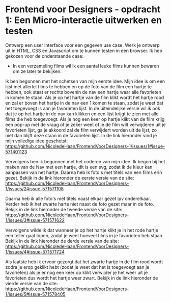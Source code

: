 # Frontend voor Designers - opdracht 1: Een Micro-interactie uitwerken en testen

Ontwerp een user interface voor een gegeven use case. Werk je ontwerp uit in HTML, CSS en Javascript om te kunnen testen in een browser. Ik heb gekozen voor de onderstaande case:
- In een verzameling films wil ik een aantal leuke films kunnen bewaren om ze later te bekijken.

Ik ben begonnen met het schetsen van mijn eerste idee. Mijn idee is om een lijst met allerlei films te hebben en op de foto van de film een hartje te hebben, ook staat er rechts bovenin de nav een hartje waar alle favorieten in komen te staan. Als je op het hartje van de film klikt wordt het hartje rood en zal er boven het hartje in de nav een 1 komen te staan, zodat je weet dat het toegevoegt is aan je favorieten lijst. In de uiteindelijke versie wil ik ook dat je op het hartje in de nav kan klikken en een lijst krijgt te zien met alle films die heb toegevoegt. Als je nog een keer op hartje klikt van de film krijg een pop-up met de vraag of je zeker weet of je de film wilt verwijderen uit je favorieten lijst, ga je akkoord zal de film verwijdert worden uit de lijst, zo niet dan blijft deze staan in de favorieten lijst. In de link hieronder vind je mijn volledige idee geschetst:
https://github.com/NicoledeHaan/FrontendVoorDesigners-1/issues/1#issue-571401123

Vervolgens ben ik begonnen met het coderen van mijn idee. Ik begon bij het maken van de Nav met een hartje, dit is een svg, zodat ik de kleur kan aanpassen van het hartje. Daarna heb ik foto's met titels van een films erin gezet. Bekijk in de link hieronder de eerste versie van de site:
https://github.com/NicoledeHaan/FrontendVoorDesigners-1/issues/2#issue-571571108

Daarna heb ik alle foto's met titels naast elkaar gezet ipv onderelkaar. Verder heb ik het zwarte harte niet naast de foto gezet maar in de foto. Bekijk in de link hieronder de tweede versie van de site:
https://github.com/NicoledeHaan/FrontendVoorDesigners-1/issues/3#issue-571571622

Vervolgens wilde ik dat wanneer je op het hartje klikt je in het rode hartje een teller gaat lopen, zodat je weet hoeveel films in je favorieten heb staan. Bekijk in de link hieronder de derde versie van de site:
https://github.com/NicoledeHaan/FrontendVoorDesigners-1/issues/4#issue-571571724

Als laatste heb ik ervoor gezorgt dat het zwarte hartje in de film rood wordt zodra je erop geklikt hebt (zodat je weet dat het is toegevoegt aan je favorieten) als je er nog een keer op klikt verwijder je het weer uit je favorieten dus wordt het hartje weer zwart. Bekijk in de link hieronder de vierde versie van de site:
https://github.com/NicoledeHaan/FrontendVoorDesigners-1/issues/5#issue-571578405
